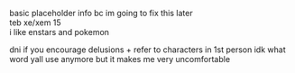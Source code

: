 basic placeholder info bc im going to fix this later  
teb xe/xem 15  
i like enstars and pokemon  

dni if you encourage delusions + refer to characters in 1st person idk what word yall use anymore but it makes me very uncomfortable
